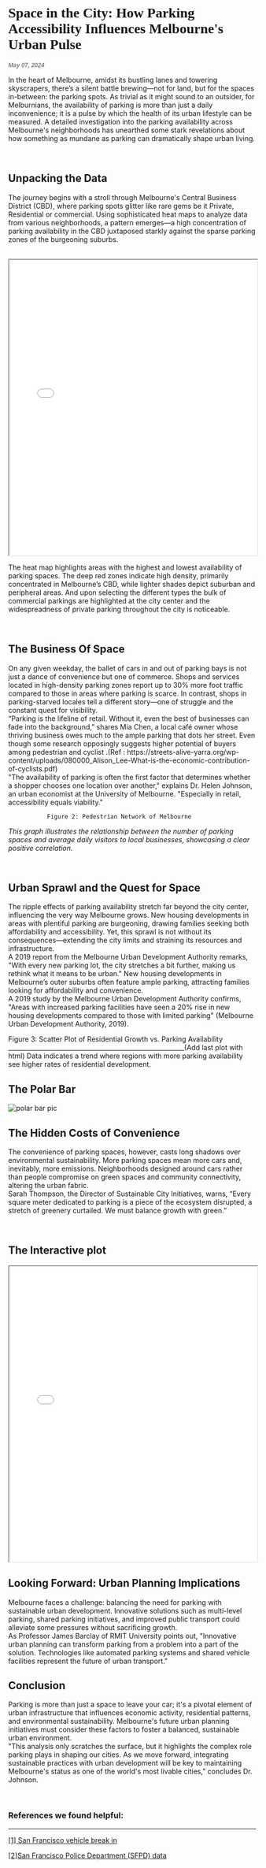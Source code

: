<html lang="EN">
  <head>
  <h1 style="font-family:garamond; font: size 12px;">Space in the City: How Parking Accessibility Influences Melbourne's Urban Pulse </h1>
  <h1 style="color:grey; font-family:Helvetica; font-style:italic; font-size:12px">May 07, 2024</h1>
  </head>
  <body>

 <p>In the heart of Melbourne, amidst its bustling lanes and towering skyscrapers, there’s a silent battle brewing—not for land, but for the spaces in-between: the parking spots. As trivial as it might sound to an outsider, for Melburnians, the availability of parking is more than just a daily inconvenience; it is a pulse by which the health of its urban lifestyle can be measured. A detailed investigation into the parking availability across Melbourne's neighborhoods has unearthed some stark revelations about how something as mundane as parking can dramatically shape urban living.</p>
     <br>
     
<h2>Unpacking the Data</h2>
  <p>The journey begins with a stroll through Melbourne's Central Business District (CBD), where parking spots glitter like rare gems be it Private, Residential or commercial. Using sophisticated heat maps to analyze data from various neighborhoods, a pattern emerges—a high concentration of parking availability in the CBD juxtaposed starkly against the sparse parking zones of the burgeoning suburbs.</p>
<br>
   
   <iframe src="{{ site.baseurl }}/interactive_plot.html" style="width: 100%; height: 600px; display: block; margin-left: auto; margin-right: auto;"></iframe>
   
<p>The heat map highlights areas with the highest and lowest availability of parking spaces. The deep red zones indicate high density, primarily concentrated in Melbourne’s CBD, while lighter shades depict suburban and peripheral areas.
And upon selecting the different types the bulk of commercial parkings are highlighted at the city center and the widespreadness of private parking throughout the city is noticeable.</p>
<br>
<h2>The Business Of Space</h2>
<p>
  On any given weekday, the ballet of cars in and out of parking bays is not just a dance of convenience but one of commerce. Shops and services located in high-density parking zones report up to 30% more foot traffic compared to those in areas where parking is scarce. In contrast, shops in parking-starved locales tell a different story—one of struggle and the constant quest for visibility.
<br>
“Parking is the lifeline of retail. Without it, even the best of businesses can fade into the background,” shares Mia Chen, a local café owner whose thriving business owes much to the ample parking that dots her street. Even though some research opposingly suggests higher potential of buyers among pedestrian and cyclist .(Ref : https://streets-alive-yarra.org/wp-content/uploads/080000_Alison_Lee-What-is-the-economic-contribution-of-cyclists.pdf)
<br>
"The availability of parking is often the first factor that determines whether a shopper chooses one location over another," explains Dr. Helen Johnson, an urban economist at the University of Melbourne. "Especially in retail, accessibility equals viability."

               Figure 2: Pedestrian Network of Melbourne
*This graph illustrates the relationship between the number of parking spaces and average daily visitors to local businesses, showcasing a clear positive correlation.*

</p>
<br>
<h2>Urban Sprawl and the Quest for Space</h2>
<p>
  The ripple effects of parking availability stretch far beyond the city center, influencing the very way Melbourne grows. New housing developments in areas with plentiful parking are burgeoning, drawing families seeking both affordability and accessibility. Yet, this sprawl is not without its consequences—extending the city limits and straining its resources and infrastructure.
  <br>
A 2019 report from the Melbourne Urban Development Authority remarks, "With every new parking lot, the city stretches a bit further, making us rethink what it means to be urban." New housing developments in Melbourne’s outer suburbs often feature ample parking, attracting families looking for affordability and convenience.
  <br>
A 2019 study by the Melbourne Urban Development Authority confirms, "Areas with increased parking facilities have seen a 20% rise in new housing developments compared to those with limited parking" (Melbourne Urban Development Authority, 2019).




   Figure 3: Scatter Plot of Residential Growth vs. Parking Availability
________________________________________________________(Add last plot with html)
Data indicates a trend where regions with more parking availability see higher rates of residential development.

</p>
    
<h2>The Polar Bar</h2>
<div class="body-image">
            <img src="{{ site.baseurl }}/polarbar.png" alt="polar bar pic">
        </div>
<h2>The Hidden Costs of Convenience</h2>
  <p>The convenience of parking spaces, however, casts long shadows over environmental sustainability. More parking spaces mean more cars and, inevitably, more emissions. Neighborhoods designed around cars rather than people compromise on green spaces and community connectivity, altering the urban fabric.<br>
Sarah Thompson, the Director of Sustainable City Initiatives, warns, “Every square meter dedicated to parking is a piece of the ecosystem disrupted, a stretch of greenery curtailed. We must balance growth with green.”
</p>
    <br>

<h2>The Interactive plot</h2>
    
<iframe src="{{ site.baseurl }}/interactive_plot.html" style="width: 100%; height: 600px; display: block; margin-left: auto; margin-right: auto;"></iframe>

  <h2>Looking Forward: Urban Planning Implications</h2>
 <p>Melbourne faces a challenge: balancing the need for parking with sustainable urban development. Innovative solutions such as multi-level parking, shared parking initiatives, and improved public transport could alleviate some pressures without sacrificing growth.
<br>
As Professor James Barclay of RMIT University points out, "Innovative urban planning can transform parking from a problem into a part of the solution. Technologies like automated parking systems and shared vehicle facilities represent the future of urban transport."
<br>
   </p>
   <h2>Conclusion</h2>
   <p>
    Parking is more than just a space to leave your car; it's a pivotal element of urban infrastructure that influences economic activity, residential patterns, and environmental sustainability. Melbourne's future urban planning initiatives must consider these factors to foster a balanced, sustainable urban environment.
<br>
"This analysis only scratches the surface, but it highlights the complex role parking plays in shaping our cities. As we move forward, integrating sustainable practices with urban development will be key to maintaining Melbourne's status as one of the world's most livable cities," concludes Dr. Johnson.
 
   </p>
<br>
   <h3>References we found helpful:</h3>
        <hr>
        <p><a href="https://projects.sfchronicle.com/2018/sf-car-breakins/">[1] San Francisco vehicle break in</a></p>
        <p><a href="https://data.sfgov.org/Public-Safety/Police-Department-Incident-Reports-2018-to-Present/wg3w-h783">[2]San Francisco Police Department (SFPD) data</a></p>

  
